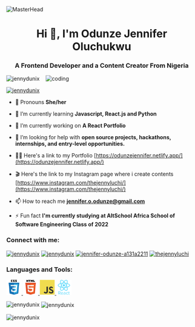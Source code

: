 ![MasterHead](https://pbs.twimg.com/profile_banners/1283417166/1646514446/1080x360)

<h1 align="center">Hi 👋, I'm Odunze Jennifer Oluchukwu</h1>
<h3 align="center">A Frontend Developer and a Content Creator From Nigeria</h3>
<img align="right" alt="coding" width="400" src="https://cdn.dribbble.com/users/4055494/screenshots/15215756/media/d2b66c4ca0192aa26d103448b3d1518b.gif">


<p align="left"> <img src="https://komarev.com/ghpvc/?username=jennydunix&label=Profile%20views&color=0e75b6&style=flat" alt="jennydunix" /> </p>

<p align="left"> <a href="https://twitter.com/jennydunix" target="blank"><img src="https://img.shields.io/twitter/follow/jennydunix?logo=twitter&style=for-the-badge" alt="jennydunix" /></a> </p>

- 👯 Pronouns **She/her**

- 🌱 I’m currently learning **Javascript, React.js and Python**

- 🔭 I’m currently working on **A React Portfolio**

- 🤝 I’m looking for help with **open source projects, hackathons, internships, and entry-level opportunities.**

- 👨‍💻 Here's a link to my Portfolio [https://odunzejennifer.netlify.app/](https://odunzejennifer.netlify.app/)

- 🎬 Here's the link to my Instagram page where i create contents [https://www.instagram.com/thejennyluchi/](https://www.instagram.com/thejennyluchi/)

- 📫 How to reach me **jennifer.o.odunze@gmail.com**

- ⚡ Fun fact **I'm currently studying at AltSchool Africa School of Software Engineering Class of 2022**

<h3 align="left">Connect with me:</h3>
<p align="left">
<a href="https://codepen.io/jennydunix-" target="blank"><img align="center" src="https://raw.githubusercontent.com/rahuldkjain/github-profile-readme-generator/master/src/images/icons/Social/codepen.svg" alt="jennydunix" height="30" width="40" /></a>
<a href="https://twitter.com/jennydunix" target="blank"><img align="center" src="https://raw.githubusercontent.com/rahuldkjain/github-profile-readme-generator/master/src/images/icons/Social/twitter.svg" alt="jennydunix" height="30" width="40" /></a>
<a href="https://linkedin.com/in/jennifer-odunze-a131a2211" target="blank"><img align="center" src="https://raw.githubusercontent.com/rahuldkjain/github-profile-readme-generator/master/src/images/icons/Social/linked-in-alt.svg" alt="jennifer-odunze-a131a2211" height="30" width="40" /></a>
<a href="https://instagram.com/thejennyluchi" target="blank"><img align="center" src="https://raw.githubusercontent.com/rahuldkjain/github-profile-readme-generator/master/src/images/icons/Social/instagram.svg" alt="thejennyluchi" height="30" width="40" /></a>
</p>

<h3 align="left">Languages and Tools:</h3>
<p align="left"> <a href="https://www.w3schools.com/css/" target="_blank" rel="noreferrer"> <img src="https://raw.githubusercontent.com/devicons/devicon/master/icons/css3/css3-original-wordmark.svg" alt="css3" width="40" height="40"/> </a> <a href="https://www.w3.org/html/" target="_blank" rel="noreferrer"> <img src="https://raw.githubusercontent.com/devicons/devicon/master/icons/html5/html5-original-wordmark.svg" alt="html5" width="40" height="40"/> </a> <a href="https://developer.mozilla.org/en-US/docs/Web/JavaScript" target="_blank" rel="noreferrer"> <img src="https://raw.githubusercontent.com/devicons/devicon/master/icons/javascript/javascript-original.svg" alt="javascript" width="40" height="40"/> </a> <a href="https://reactjs.org/" target="_blank" rel="noreferrer"> <img src="https://raw.githubusercontent.com/devicons/devicon/master/icons/react/react-original-wordmark.svg" alt="react" width="40" height="40"/> </a> </p>

<p><img align="left" src="https://github-readme-stats.vercel.app/api/top-langs?username=jennydunix&show_icons=true&locale=en&layout=compact" alt="jennydunix" /></p>

<p>&nbsp;<img align="center" src="https://github-readme-stats.vercel.app/api?username=jennydunix&show_icons=true&locale=en" alt="jennydunix" /></p>

<p><img align="center" src="https://github-readme-streak-stats.herokuapp.com/?user=jennydunix&" alt="jennydunix" /></p>
